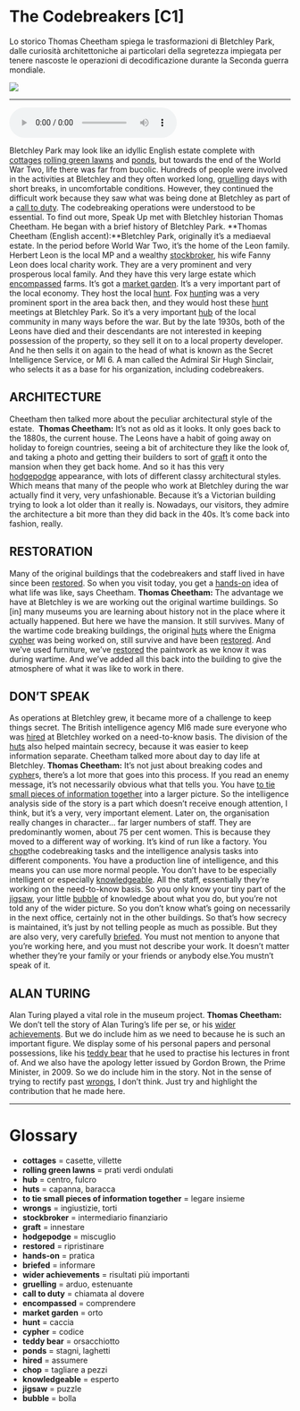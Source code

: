 # The Codebreakers   [C1]

Lo storico Thomas Cheetham spiega le trasformazioni di Bletchley Park, dalle curiosità architettoniche ai particolari della segretezza impiegata per tenere nascoste le operazioni di decodificazione durante la Seconda guerra mondiale.

![](The%20Codebreakers.jpg)

--------------

<div>
<audio controls autoplay>
    <source src="https:/raw.githubusercontent.com/dartie/speakup/main/2024-04/The%20Codebreakers.mp3" type="audio/mpeg">
</audio>
</div>


Bletchley Park may look like an idyllic English estate complete with [cottages](## "casette, villette") [rolling green lawns](## "prati verdi ondulati") and [ponds](## "stagni, laghetti"), but towards the end of the World War Two, life there was far from bucolic. Hundreds of people were involved in the activities at Bletchley and they often worked long, [gruelling](## "arduo, estenuante") days with short breaks, in uncomfortable conditions. However, they continued the difficult work because they saw what was being done at Bletchley as part of a [call to duty](## "chiamata al dovere"). The codebreaking operations were understood to be essential. To find out more, Speak Up met with Bletchley historian Thomas Cheetham. He began with a brief history of Bletchley Park.
**Thomas Cheetham (English accent):**Bletchley Park, originally it’s a mediaeval estate. In the period before World War Two, it’s the home of the Leon family. Herbert Leon is the local MP and a wealthy [stockbroker](## "intermediario finanziario"), his wife Fanny Leon does local charity work. They are a very prominent and very prosperous local family. And they have this very large estate which [encompassed](## "comprendere") farms. It’s got a [market garden](## "orto"). It’s a very important part of the local economy. They host the local [hunt](## "caccia"). Fox [hunt](## "caccia")ing was a very prominent sport in the area back then, and they would host these [hunt](## "caccia") meetings at Bletchley Park. So it’s a very important [hub](## "centro, fulcro") of the local community in many ways before the war. But by the late 1930s, both of the Leons have died and their descendants are not interested in keeping possession of the property, so they sell it on to a local property developer. And he then sells it on again to the head of what is known as the Secret Intelligence Service, or MI 6. A man called the Admiral Sir Hugh Sinclair, who selects it as a base for his organization, including codebreakers. 

## ARCHITECTURE
Cheetham then talked more about the peculiar architectural style of the estate. 
**Thomas Cheetham:** It’s not as old as it looks. It only goes back to the 1880s, the current house. The Leons have a habit of going away on holiday to foreign countries, seeing a bit of architecture they like the look of, and taking a photo and getting their builders to sort of [graft](## "innestare") it onto the mansion when they get back home. And so it has this very [hodgepodge](## "miscuglio") appearance, with lots of different classy architectural styles. Which means that many of the people who work at Bletchley during the war actually find it very, very unfashionable. Because it’s a Victorian building trying to look a lot older than it really is. Nowadays, our visitors, they admire the architecture a bit more than they did back in the 40s. It’s come back into fashion, really.

## RESTORATION
Many of the original buildings that the codebreakers and staff lived in have since been [restored](## "ripristinare"). So when you visit today, you get a [hands-on](## "pratica") idea of what life was like, says Cheetham.
**Thomas Cheetham:** The advantage we have at Bletchley is we are working out the original wartime buildings. So [in] many museums you are learning about history not in the place where it actually happened. But here we have the mansion. It still survives. Many of the wartime code breaking buildings, the original [huts](## "capanna, baracca") where the Enigma [cypher](## "codice") was being worked on, still survive and have been [restored](## "ripristinare"). And we’ve used furniture, we’ve [restored](## "ripristinare") the paintwork as we know it was during wartime. And we’ve added all this back into the building to give the atmosphere of what it was like to work in there.

## DON’T SPEAK
As operations at Bletchley grew, it became more of a challenge to keep things secret. The British intelligence agency MI6 made sure everyone who was [hired](## "assumere") at Bletchley worked on a need-to-know basis. The division of the [huts](## "capanna, baracca") also helped maintain secrecy, because it was easier to keep information separate. Cheetham talked more about day to day life at Bletchley.
**Thomas Cheetham:** It’s not just about breaking codes and [cypher](## "codice")s, there’s a lot more that goes into this process. If you read an enemy message, it’s not necessarily obvious what that tells you. You have [to tie small pieces of information together](## "legare insieme") into a larger picture. So the intelligence analysis side of the story is a part which doesn’t receive enough attention, I think, but it’s a very, very important element. Later on, the organisation really changes in character… far larger numbers of staff. They are predominantly women, about 75 per cent women. This is because they moved to a different way of working. It’s kind of run like a factory. You [chop](## "tagliare a pezzi")the codebreaking tasks and the intelligence analysis tasks into different components. You have a production line of intelligence, and this means you can use more normal people. You don’t have to be especially intelligent or especially [knowledgeable](## "esperto"). All the staff, essentially they’re working on the need-to-know basis. So you only know your tiny part of the [jigsaw](## "puzzle"), your little [bubble](## "bolla") of knowledge about what you do, but you’re not told any of the wider picture. So you don’t know what’s going on necessarily in the next office, certainly not in the other buildings. So that’s how secrecy is maintained, it’s just by not telling people as much as possible. But they are also very, very carefully [briefed](## "informare"). You must not mention to anyone that you’re working here, and you must not describe your work. It doesn’t matter whether they’re your family or your friends or anybody else.You mustn’t speak of it.

## ALAN TURING
Alan Turing played a vital role in the museum project.
**Thomas Cheetham:** We don’t tell the story of Alan Turing’s life per se, or his [wider achievements](## "risultati più importanti"). But we do include him as we need to because he is such an important figure. We display some of his personal papers and personal possessions, like his [teddy bear](## "orsacchiotto") that he used to practise his lectures in front of. And we also have the apology letter issued by Gordon Brown, the Prime Minister, in 2009. So we do include him in the story. Not in the sense of trying to rectify past [wrongs](## "ingiustizie, torti"), I don’t think. Just try and highlight the contribution that he made here.  

--------------

<div style = "display:block; clear:both; page-break-after:always;"></div>

# Glossary
* **cottages** = casette, villette
* **rolling green lawns** = prati verdi ondulati
* **hub** = centro, fulcro
* **huts** = capanna, baracca
* **to tie small pieces of information together** = legare insieme
* **wrongs** = ingiustizie, torti
* **stockbroker** = intermediario finanziario
* **graft** = innestare
* **hodgepodge** = miscuglio
* **restored** = ripristinare
* **hands-on** = pratica
* **briefed** = informare
* **wider achievements** = risultati più importanti
* **gruelling** = arduo, estenuante
* **call to duty** = chiamata al dovere
* **encompassed** = comprendere
* **market garden** = orto
* **hunt** = caccia
* **cypher** = codice
* **teddy bear** = orsacchiotto
* **ponds** = stagni, laghetti
* **hired** = assumere
* **chop** = tagliare a pezzi
* **knowledgeable** = esperto
* **jigsaw** = puzzle
* **bubble** = bolla
